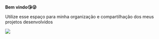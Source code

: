 **Bem  vindo😘😜**

Utilize  esse  espaço  para  minha  organização  e  compartilhação  dos  meus  projetos  desenvolvidos

![](https://media.tenor.com/SaPXGsrUBJgAAAAM/kpop-newjeans.gif)
